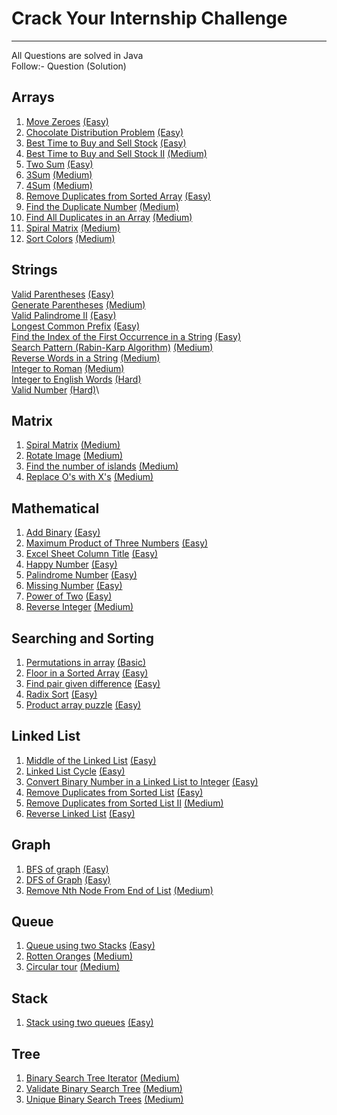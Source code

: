 # Crack Your Internship Challenge

---

All Questions are solved in Java\
Follow:- Question (Solution)

## Arrays
1. [Move Zeroes](https://leetcode.com/problems/move-zeroes/description/) [(Easy)](</Arrays/Move%20Zeroes(Easy).txt>)
2. [Chocolate Distribution Problem](https://practice.geeksforgeeks.org/problems/chocolate-distribution-problem3825/1) [(Easy)](</Arrays/Chocolate%20Distribution%20Problem(Easy).txt>)
3. [Best Time to Buy and Sell Stock](https://leetcode.com/problems/best-time-to-buy-and-sell-stock/) [(Easy)](</Arrays/Best%20Time%20to%20Buy%20and%20Sell%20Stock(Easy).txt>)
4. [Best Time to Buy and Sell Stock II](https://leetcode.com/problems/best-time-to-buy-and-sell-stock-ii/description/) [(Medium)](</Arrays/Best%20Time%20to%20Buy%20and%20Sell%20Stock%20II(Medium).txt>)
5. [Two Sum](https://leetcode.com/problems/two-sum/description/) [(Easy)](</Arrays/Two%20Sum(Easy).txt>)
6. [3Sum](https://leetcode.com/problems/3sum/description/) [(Medium)](</Arrays/3Sum(Medium).txt>)
7. [4Sum](https://leetcode.com/problems/4sum/description/) [(Medium)](</Arrays/4Sum(Medium).txt>)
8. [Remove Duplicates from Sorted Array](https://leetcode.com/problems/remove-duplicates-from-sorted-array/description/) [(Easy)](</Arrays/Remove%20Duplicates%20from%20Sorted%20Array(Easy).txt>)
9. [Find the Duplicate Number](https://leetcode.com/problems/find-the-duplicate-number/description/) [(Medium)](</Arrays/Find%20the%20Duplicate%20Number(Medium).txt>)
10. [Find All Duplicates in an Array](https://leetcode.com/problems/find-the-duplicate-number/description/) [(Medium)](</Arrays/Find%20All%20Duplicates%20in%20an%20Array(Medium).txt>)
11. [Spiral Matrix](https://leetcode.com/problems/spiral-matrix/description/) [(Medium)](</Arrays/Spiral%20Matrix(Medium).txt>)
12. [Sort Colors](https://leetcode.com/problems/sort-colors/description/) [(Medium)](</Arrays/Sort%20Colors(Medium).txt>)

## Strings
[Valid Parentheses](https://leetcode.com/problems/valid-parentheses/description/) [(Easy)](</Strings/Valid%20Parentheses(Easy).txt>)\
[Generate Parentheses](https://leetcode.com/problems/generate-parentheses/description/) [(Medium)](Strings/Generate%20Parentheses(Medium).txt)\
[Valid Palindrome II](https://leetcode.com/problems/valid-palindrome-ii/description/) [(Easy)](/Strings/Valid%20Palindrome%20II(Easy).txt)\
[Longest Common Prefix](https://leetcode.com/problems/longest-common-prefix/description/) [(Easy)](</Strings/Longest%20Common%20Prefix(Easy).txt>)\
[Find the Index of the First Occurrence in a String](https://leetcode.com/problems/find-the-index-of-the-first-occurrence-in-a-string/description/) [(Easy)](</Strings/Find%20the%20Index%20of%20the%20First%20Occurrence%20in%20a%20String(Easy).txt>)\
[Search Pattern (Rabin-Karp Algorithm)](https://practice.geeksforgeeks.org/problems/31272eef104840f7430ad9fd1d43b434a4b9596b/1) [(Medium)](</Strings/Search%20Pattern%20(Rabin-Karp%20Algorithm)(Medium).txt>)\
[Reverse Words in a String](https://leetcode.com/problems/reverse-words-in-a-string/description/) [(Medium)](</Strings/Reverse%20Words%20in%20a%20String(Medium).txt>)\
[Integer to Roman](https://leetcode.com/problems/integer-to-roman/description/) [(Medium)](</Strings/Integer%20to%20Roman(Medium).txt>)\
[Integer to English Words](https://leetcode.com/problems/integer-to-english-words/description/) [(Hard)](</Strings/Integer%20to%20English%20Words(Hard).txt>)\
[Valid Number](https://leetcode.com/problems/valid-number/description/) [(Hard)](</Strings/Valid%20Number(Hard).txt>)\

## Matrix
1. [Spiral Matrix](https://leetcode.com/problems/spiral-matrix/description/) [(Medium)](/Matrix/Spiral%20Matrix(Medium).txt)
2. [Rotate Image](https://leetcode.com/problems/rotate-image/description/) [(Medium)](/Matrix/Rotate%20Image(Medium).txt)
3. [Find the number of islands](https://practice.geeksforgeeks.org/problems/find-the-number-of-islands/1) [(Medium)](/Matrix/Find%20the%20number%20of%20islands(Medium).txt)
4. [Replace O's with X's](https://practice.geeksforgeeks.org/problems/replace-os-with-xs0052/1) [(Medium)]()

## Mathematical
1. [Add Binary](https://leetcode.com/problems/add-binary/description/) [(Easy)](</Mathematical/Add%20Binary(Easy).txt>)
2. [Maximum Product of Three Numbers](https://leetcode.com/problems/maximum-product-of-three-numbers/description/) [(Easy)](</Mathematical/Maximum%20Product%20of%20Three%20Numbers(Easy).txt>)
3. [Excel Sheet Column Title](https://leetcode.com/problems/excel-sheet-column-title/description/) [(Easy)](</Mathematical/Excel%20Sheet%20Column%20Title(Easy).txt>)
4. [Happy Number](https://leetcode.com/problems/happy-number/description/) [(Easy)](</Mathematical/Happy%20Number(Easy).txt>)
5. [Palindrome Number](https://leetcode.com/problems/palindrome-number/description/) [(Easy)](</Mathematical/Palindrome%20Number(Easy).txt>)
6. [Missing Number](https://leetcode.com/problems/missing-number/description/) [(Easy)](</Mathematical/Missing%20Number(Easy).txt>)
7. [Power of Two](https://leetcode.com/problems/power-of-two/description/) [(Easy)](</Mathematical/Power%20of%20Two(Easy).txt>)
8. [Reverse Integer](https://leetcode.com/problems/reverse-integer/description/) [(Medium)](</Mathematical/Reverse%20Integer(Medium).txt>)

## Searching and Sorting
1. [Permutations in array](https://practice.geeksforgeeks.org/problems/permutations-in-array1747/1) [(Basic)](</Searching%20and%20Sorting/Permutations%20in%20array(Basic).txt>)
2. [Floor in a Sorted Array](https://practice.geeksforgeeks.org/problems/floor-in-a-sorted-array-1587115620/1) [(Easy)](</Searching%20and%20Sorting/Floor%20in%20a%20Sorted%20Array(Easy).txt>)
3. [Find pair given difference](https://practice.geeksforgeeks.org/problems/find-pair-given-difference1559/1) [(Easy)](</Searching%20and%20Sorting/Find%20Pair%20Given%20Difference(Easy).txt>)
4. [Radix Sort](https://practice.geeksforgeeks.org/problems/radix-sort/1) [(Easy)](</Searching%20and%20Sorting/Radix%20Sort(Easy).txt>)
5. [Product array puzzle](https://practice.geeksforgeeks.org/problems/product-array-puzzle4525/1) [(Easy)](<Searching%20and%20Sorting/Product%20array%20puzzle(Easy).txt>)

## Linked List
1. [Middle of the Linked List](https://leetcode.com/problems/middle-of-the-linked-list/description/) [(Easy)](</Linked%20List/Middle%20of%20the%20Linked%20List(Easy).txt>)
2. [Linked List Cycle](https://leetcode.com/problems/linked-list-cycle/description/) [(Easy)]()
3. [Convert Binary Number in a Linked List to Integer](https://leetcode.com/problems/convert-binary-number-in-a-linked-list-to-integer/description/) [(Easy)](</Linked%20List/Convert%20Binary%20Number%20in%20a%20Linked%20List%20to%20Integer(Easy).txt>)
4. [Remove Duplicates from Sorted List](https://leetcode.com/problems/remove-duplicates-from-sorted-list/description/) [(Easy)](</Linked%20List/Remove%20Duplicates%20from%20Sorted%20List(Easy).txt>)
5. [Remove Duplicates from Sorted List II](https://leetcode.com/problems/remove-duplicates-from-sorted-list-ii/description/) [(Medium)](/Linked%20List/Remove%20Duplicates%20from%20Sorted%20List%20II(Medium).txt)
6. [Reverse Linked List](https://leetcode.com/problems/reverse-linked-list/description/) [(Easy)](</Linked%20List/Reverse%20Linked%20List(Easy).txt>)

## Graph
1. [BFS of graph](https://practice.geeksforgeeks.org/problems/bfs-traversal-of-graph/1) [(Easy)](</Graph/BFS%20of%20graph(Easy).txt>)
2. [DFS of Graph](https://practice.geeksforgeeks.org/problems/depth-first-traversal-for-a-graph/1) [(Easy)](</Graph/DFS%20of%20Graph(Easy).txt>)
3. [Remove Nth Node From End of List](https://leetcode.com/problems/remove-nth-node-from-end-of-list/description/) [(Medium)](/Linked%20List/Remove%20Nth%20Node%20From%20End%20of%20List(Medium).txt)

## Queue
1. [Queue using two Stacks](https://practice.geeksforgeeks.org/problems/queue-using-two-stacks/1?page=1&sortBy=submissions) [(Easy)](/Queue/Queue%20using%20two%20Stacks(Easy).txt)
2. [Rotten Oranges](https://practice.geeksforgeeks.org/problems/rotten-oranges2536/1) [(Medium)](/Queue/Rotten%20Oranges(Medium).txt)
3. [Circular tour](https://practice.geeksforgeeks.org/problems/circular-tour-1587115620/1) [(Medium)](/Queue/Circular%20tour(medium).txt)

## Stack
1. [Stack using two queues](https://practice.geeksforgeeks.org/problems/stack-using-two-queues/1?page=1&sortBy=submissions) [(Easy)](/Stack/Stack%20using%20two%20queues(Easy).txt)

## Tree
1. [Binary Search Tree Iterator](https://leetcode.com/problems/binary-search-tree-iterator/description/) [(Medium)](/Tree/Binary%20Search%20Tree%20Iterator.txt)
2. [Validate Binary Search Tree](https://leetcode.com/problems/validate-binary-search-tree/description/) [(Medium)](/Tree/Validate%20Binary%20Search%20Tree.txt)
3. [Unique Binary Search Trees](https://leetcode.com/problems/unique-binary-search-trees/description/) [(Medium)](/Tree/Unique%20Binary%20Search%20Trees.txt)

